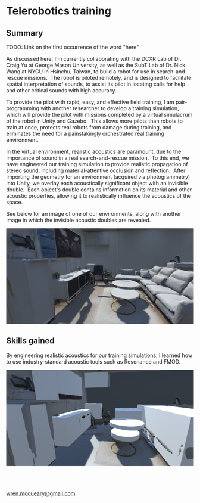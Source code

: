 # Telerobotics training

## Summary

TODO: Link on the first occurrence of the word "here"

As discussed here, I'm currently collaborating with the DCXR Lab of Dr. Craig Yu at George Mason University, as well as the SubT Lab of Dr. Nick Wang at NYCU in Hsinchu, Taiwan, to build a robot for use in search-and-rescue missions.  The robot is piloted remotely, and is designed to facilitate spatial interpretation of sounds, to assist its pilot in locating calls for help and other critical sounds with high accuracy.

To provide the pilot with rapid, easy, and effective field training, I am pair-programming with another researcher to develop a training simulation, which will provide the pilot with missions completed by a virtual simulacrum of the robot in Unity and Gazebo.  This allows more pilots than robots to train at once, protects real robots from damage during training, and eliminates the need for a painstakingly orchestrated real training environment.

In the virtual environment, realistic acoustics are paramount, due to the importance of sound in a real search-and-rescue mission.  To this end, we have engineered our training simulation to provide realistic propagation of stereo sound, including material-attentive occlusion and reflection.  After importing the geometry for an environment (acquired via photogrammetry) into Unity, we overlay each acoustically significant object with an invisible double.  Each object's double contains information on its material and other acoustic properties, allowing it to realistically influence the acoustics of the space.

See below for an image of one of our environments, along with another image in which the invisible acoustic doubles are revealed.

![Medical center room no occluders](/images/projects/telerobotics_training/Medical_center_room_no_occluders.png)

## Skills gained

By engineering realistic acoustics for our training simulations, I learned how to use industry-standard acoustic tools such as Resonance and FMOD.

![Medical center room with occluders](/images/projects/telerobotics_training/Medical_center_room_with_occluders.png)

<br/><br/>

wren.mcqueary@gmail.com
